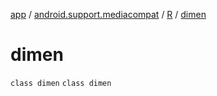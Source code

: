 [app](../../../index.md) / [android.support.mediacompat](../../index.md) / [R](../index.md) / [dimen](./index.md)

# dimen

`class dimen`
`class dimen`